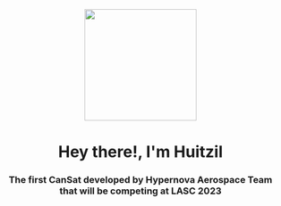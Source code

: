 <div id="header" align="center">
    <img src="https://firebasestorage.googleapis.com/v0/b/lasc-website-9aeeb.appspot.com/o/2023%20LASC%20Patch.png?alt=media&token=9e6a2543-c04a-4dd9-a458-73da0c1a8fd5" width="200"/>
    <h1 align="center"> Hey there!, I'm Huitzil </h1>
    <h3 align="center">The first CanSat developed by Hypernova Aerospace Team that will be competing at LASC 2023 </h3>
</div>



